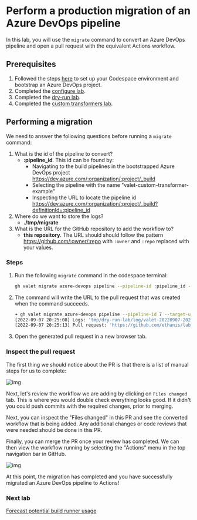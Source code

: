 # Perform a production migration of an Azure DevOps pipeline

In this lab, you will use the `migrate` command to convert an Azure DevOps pipeline and open a pull request with the equivalent Actions workflow.

## Prerequisites

1. Followed the steps [here](./readme.md#configure-your-codespace) to set up your Codespace environment and bootstrap an Azure DevOps project.
2. Completed the [configure lab](./1-configure-lab.md#configuring-credentials).
3. Completed the [dry-run lab](./3-dry-run.md).
4. Completed the [custom transformers lab](./4-custom-transformers.md).

## Performing a migration

We need to answer the following questions before running a `migrate` command:

1. What is the id of the pipeline to convert?
    - __:pipeline_id__. This id can be found by:
      - Navigating to the build pipelines in the bootstrapped Azure DevOps project <https://dev.azure.com/:organization/:project/_build>
      - Selecting the pipeline with the name "valet-custom-transformer-example"
      - Inspecting the URL to locate the pipeline id <https://dev.azure.com/:organization/:project/_build?definitionId=:pipeline_id>
2. Where do we want to store the logs?
    - __./tmp/migrate__
3. What is the URL for the GitHub repository to add the workflow to?
    - __this repository__. The URL should should follow the pattern <https://github.com/:owner/:repo> with `:owner` and `:repo` replaced with your values.

### Steps

1. Run the following `migrate` command in the codespace terminal:

    ```bash
    gh valet migrate azure-devops pipeline --pipeline-id :pipeline_id --target-url https://github.com/:owner/:repo --output-dir ./tmp/migrate
    ```

2. The command will write the URL to the pull request that was created when the command succeeds.

   ```bash
   ➜ gh valet migrate azure-devops pipeline --pipeline-id 7 --target-url https://github.com/ethanis/labs --output-dir ./tmp/migrate
   [2022-09-07 20:25:08] Logs: 'tmp/dry-run-lab/log/valet-20220907-202508.log'
   [2022-09-07 20:25:13] Pull request: 'https://github.com/ethanis/labs/pull/42'
   ```

3. Open the generated pull request in a new browser tab.

### Inspect the pull request

The first thing we should notice about the PR is that there is a list of manual steps for us to complete:

<!-- TODO: Update pipeline to include manual tasks -->

![img](https://user-images.githubusercontent.com/19557880/186784161-b7882ac4-ac99-4462-b69f-f49b9202527b.png)

Next, let's review the workflow we are adding by clicking on `Files changed` tab. This is where you would double check everything looks good. If it didn't you could push commits with the required changes, prior to merging.

Next, you can inspect the "Files changed" in this PR and see the converted workflow that is being added. Any additional changes or code reviews that were needed should be done in this PR.

Finally, you can merge the PR once your review has completed. We can then view the workflow running by selecting the "Actions" menu in the top navigation bar in GitHub.

![img](https://user-images.githubusercontent.com/19557880/185509704-90243ec5-e77f-4baf-a9b2-d9a4d9fda199.png)

At this point, the migration has completed and you have successfully migrated an Azure DevOps pipeline to Actions!

### Next lab

[Forecast potential build runner usage](6-forecast.md)

